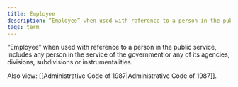 ```yaml
---
title: Employee
description: “Employee” when used with reference to a person in the public service, includes any person in the service of the government or any of its agencies, divisions, subdivisions or instrumentalities.
tags: term
---
```


“Employee” when used with reference to a person in the public service, includes any person in the service of the government or any of its agencies, divisions, subdivisions or instrumentalities.

Also view: [[Administrative Code of 1987|Administrative Code of 1987]].
